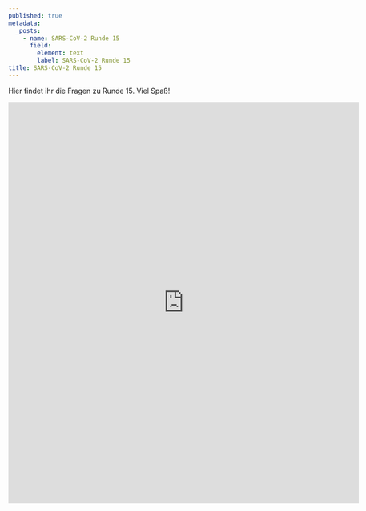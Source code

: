 ```yaml
---
published: true
metadata:
  _posts:
    - name: SARS-CoV-2 Runde 15
      field:
        element: text
        label: SARS-CoV-2 Runde 15
title: SARS-CoV-2 Runde 15
---
```

Hier findet ihr die Fragen zu Runde 15. Viel Spaß!

<iframe src="https://forms.gle/kzFha9HgHSGYFN6P6" width="700" height="800" frameborder="0" marginheight="0" marginwidth="10"></iframe>